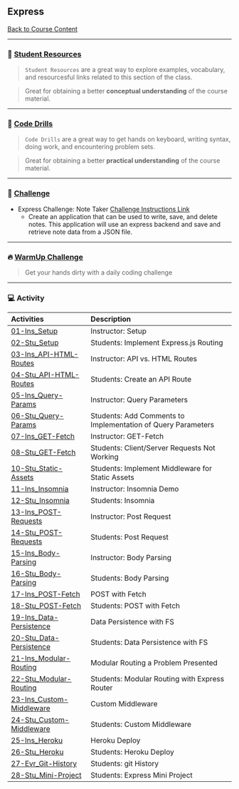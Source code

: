 ## Express
[Back to Course Content](../../README.md)

-----
### :book: **[Student Resources](student-resources/README.md)**

> `Student Resources` are a great way to explore examples, vocabulary, and resourcesful links related to this section of the class.

> Great for obtaining a better **conceptual understanding** of the course material. 

------
### :dart: **[Code Drills](code-drills/README.md)**

> `Code Drills` are a great way to get hands on keyboard, writing syntax, doing work, and encountering problem sets. 

> Great for obtaining a better **practical understanding** of the course material. 

-----
### :pencil: **[Challenge](challenge/README.md)**

- Express Challenge: Note Taker
[Challenge Instructions Link](challenge/README.md)
    * Create an application that can be used to write, save, and delete notes. This application will use an express backend and save and retrieve note data from a JSON file.

-----

### :fire: **[WarmUp Challenge](warm-up-challenge)**

> Get your hands dirty with a daily coding challenge

-----


### :computer: Activity

|  Activities |  Description |
|:--	|:--
|[01-Ins_Setup](activities/01-Ins_Setup)|Instructor: Setup|
|[02-Stu_Setup](activities/02-Stu_Setup)|Students: Implement Express.js Routing|
|[03-Ins_API-HTML-Routes](activities/03-Ins_API-HTML-Routes)|Instructor: API vs. HTML Routes|
|[04-Stu_API-HTML-Routes](activities/04-Stu_API-HTML-Routes)|Students: Create an API Route|
|[05-Ins_Query-Params](activities/05-Ins_Query-Params)|Instructor: Query Parameters|
|[06-Stu_Query-Params](activities/06-Stu_Query-Params)|Students: Add Comments to Implementation of Query Parameters|
|[07-Ins_GET-Fetch](activities/07-Ins_GET-Fetch)|Instructor: GET-Fetch|
|[08-Stu_GET-Fetch](activities/08-Stu_GET-Fetch)|Students: Client/Server Requests Not Working|
|[10-Stu_Static-Assets](activities/10-Stu_Static-Assets)|Students: Implement Middleware for Static Assets|
|[11-Ins_Insomnia](activities/11-Ins_Insomnia)|Instructor: Insomnia Demo|
|[12-Stu_Insomnia](activities/12-Stu_Insomnia)|Students: Insomnia|
|[13-Ins_POST-Requests](activities/13-Ins_POST-Requests)| Instructor: Post Request|
|[14-Stu_POST-Requests](activities/14-Stu_POST-Requests)|Students: Post Request|
|[15-Ins_Body-Parsing](activities/15-Ins_Body-Parsing)| Instructor: Body Parsing|
|[16-Stu_Body-Parsing](activities/16-Stu_Body-Parsing)|Students: Body Parsing|
|[17-Ins_POST-Fetch](activities/17-Ins_POST-Fetch)| POST with Fetch|
|[18-Stu_POST-Fetch](activities/18-Stu_POST-Fetch)|Students: POST with Fetch|
|[19-Ins_Data-Persistence](activities/19-Ins_Data-Persistence)|Data Persistence with FS|
|[20-Stu_Data-Persistence](activities/20-Stu_Data-Persistence)|Students: Data Persistence with FS|
|[21-Ins_Modular-Routing](activities/21-Ins_Modular-Routing)|Modular Routing a Problem Presented|
|[22-Stu_Modular-Routing](activities/22-Stu_Modular-Routing)|Students: Modular Routing with Express Router|
|[23-Ins_Custom-Middleware](activities/23-Ins_Custom-Middleware)|Custom Middleware|
|[24-Stu_Custom-Middleware](activities/24-Stu_Custom-Middleware)|Students: Custom Middleware|
|[25-Ins_Heroku](activities/25-Ins_Heroku)|Heroku Deploy|
|[26-Stu_Heroku](activities/26-Stu_Heroku)|Students: Heroku Deploy|
|[27-Evr_Git-History](activities/27-Evr_Git-History)|Students: git History|
|[28-Stu_Mini-Project](activities/28-Stu_Mini-Project)|Students: Express Mini Project|





